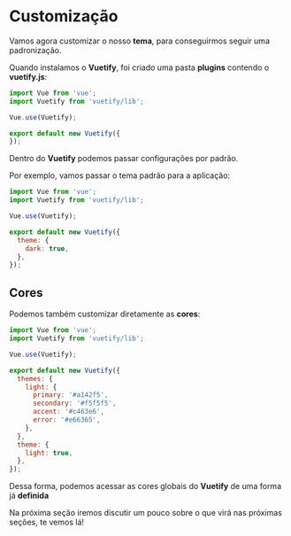 # Customização

Vamos agora customizar o nosso **tema**, para conseguirmos seguir uma padronização.

Quando instalamos o **Vuetify**, foi criado uma pasta **plugins** contendo o **vuetify.js**:

```js
import Vue from 'vue';
import Vuetify from 'vuetify/lib';

Vue.use(Vuetify);

export default new Vuetify({
});
```

Dentro do **Vuetify** podemos passar configurações por padrão.

Por exemplo, vamos passar o tema padrão para a aplicação:

```js
import Vue from 'vue';
import Vuetify from 'vuetify/lib';

Vue.use(Vuetify);

export default new Vuetify({
  theme: {
    dark: true,
  },
});
```

## Cores

Podemos também customizar diretamente as **cores**:

```js
import Vue from 'vue';
import Vuetify from 'vuetify/lib';

Vue.use(Vuetify);

export default new Vuetify({
  themes: {
    light: {
      primary: '#a142f5',
      secondary: '#f5f5f5',
      accent: '#c463e6',
      error: '#e66365',
    },
  },
  theme: {
    light: true,
  },
});
```

Dessa forma, podemos acessar as cores globais do **Vuetify** de uma forma já **definida**

Na próxima seção iremos discutir um pouco sobre o que virá nas próximas seções, te vemos lá!